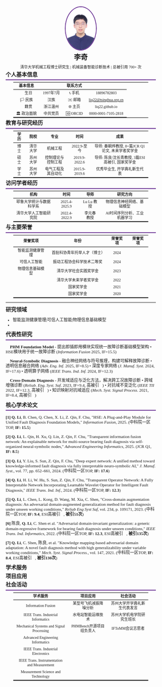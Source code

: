 <style>
body { 
    font-family: 'Times New Roman', 'SimSun', serif; 
    font-size: 11px; 
    line-height: 1.2; 
    margin: 0; 
    padding: 15px;
}
h1 { font-size: 18px; margin: 8px 0; text-align: center; }
h2 { font-size: 14px; margin: 6px 0 4px 0; }
h3 { font-size: 12px; margin: 4px 0 2px 0; font-weight: bold; }
table { 
    margin: 5px auto; 
    font-size: 10px; 
    border-collapse: collapse; 
    width: 90%;
    border-top: 1.5px solid black;
    border-bottom: 1.5px solid black;
}
th, td { 
    padding: 3px 8px; 
    text-align: center; 
    border: none;
}
th {
    border-bottom: 1px solid black;
    font-weight: bold;
}
.header-line { border-bottom: 2px solid #662D91; margin: 3px 0; }
.compact { margin: 2px 0; font-size: 10px; }
img { display: block; margin: 5px auto; }
</style>

<div align="center">
<img src="portait.jpg" alt="李奇" width="80" style="border-radius: 50%; border: 2px solid #662D91;"/>
<h1>李奇</h1>
<div class="compact">清华大学机械工程博士研究生 |
机械装备智能诊断技术 | 
总被引用 700+ 次</div>
</div>

## 个人基本信息

<div class="header-line"></div>

| **基本信息** |          | **联系方式** |                      |
| :----------------: | :-------: | :----------------: | :-------------------: |
|      🎂 生日      | 1997年7月 |      📞 手机      |      18896782803      |
|     🏳️ 民族     |   汉族   |     ✉️ 邮箱     | liq22@tsinghua.org.cn |
|      📍 籍贯      | 浙江温州 |      🌐 主页      |    liq22.github.io    |
|   🏛️ 政治面貌   | 中共党员 |      🆔 ORCID      |  0000-0001-7105-2818  |

## 教育与研究经历

<div class="header-line"></div>

| **学历** | **院校** |   **专业**   | **时间** |                  **成果**                  |
| :------------: | :------------: | :----------------: | :------------: | :----------------------------------------------: |
|      博士      |    清华大学    |      机械工程      |  2022.9-至今  | 导师: 秦朝烨教授, 8+篇JCR Q1论文, 未来学者奖学金 |
|      硕士      |    苏州大学    | 控制理论与控制工程 | 2019.9-2022.6 | 导师: 陈良/沈长青教授, 3篇ESI高被引, 国家奖学金 |
|      学士      |    苏州大学    | 电气工程及其自动化 | 2015.9-2019.6 |           优秀毕业生, 开学典礼新生代表           |

## 访问学者经历

<div class="header-line"></div>

|      **机构**      | **时间** | **导师** |      **研究方向**      |
| :----------------------: | :------------: | :------------: | :--------------------------: |
| 耶鲁大学统计与数据科学系 | 2025.4-2025.9 |   Lu Lu 教授   |  物理信息神经网络、基础模型  |
|  清华大学人工智能研究院  | 2022.4-2022.9 |  李元春 教授  | AI时间序列分析、工业机器学习 |

## 与主要荣誉

<div class="header-line"></div>

|     荣誉奖项     |             年份             | 荣誉奖项 | 荣誉奖项 |
| :--------------: | :--------------------------: | :------: | -------- |
| 智能监测健康管理 | 首批科协青年托举人才（博士） |   2024   |          |
|   可信人工智能   |  振动工程协会科学技术二等奖  |   2024   |          |
| 物理信息基础模型 |    清华大学社会实践奖学金    |   2023   |          |
|                  |    清华大学未来学者奖学金    |   2022   |          |
|                  |          国家奖学金          |   2021   |          |
|                  |          国家奖学金          |   2020   |          |

---

<div style="page-break-before: always;"></div>

## 研究领域

- 智能监测健康管理|可信人工智能|物理信息基础模型
- 

## 代表性研究

<div class="header-line"></div>

**🎯 PHM Foundation Model** - 提出即插即用模块实现统一故障诊断基础模型架构
• HSE模块用于统一故障诊断 (*Information Fusion* 2025, IF=15.5)

**🧠 Neural-Symbolic Diagnosis** - 融合神经网络与符号推理，构建可解释故障诊断
• 透明信息融合网络 (*Adv. Eng. Inf.* 2025, IF=8.5) • 深度专家网络 (*J. Manuf. Syst.* 2024, IF=17.6)
• 透明算子网络 (*IEEE Trans. Ind. Inf.* 2024, IF=12.3)

**🔄 Cross-Domain Diagnosis** - 开发域适应与泛化方法，解决跨工况故障诊断
• 跨域增强诊断 (*Reliab. Eng. Syst. Saf.* 2023, IF=9.4, 高被引🌟) • 对抗域不变泛化 (*IEEE TII* 2022, IF=12.3, 高被引🌟)
• 知识映射对抗域适应 (*Mech. Syst. Signal Process.* 2021, IF=8.4, 高被引🌟)

## 核心学术论文

<div class="header-line"></div>

**[1]** **Q. Li**, B. Chen, Q. Chen, X. Li, Z. Qin, F. Chu, "HSE: A Plug-and-Play Module for Unified Fault Diagnosis Foundation Models," *Information Fusion*, 2025. (中科院一区TOP, **IF: 15.5**)

**[2]** **Q. Li**, L. Qin, H. Xu, Q. Lin, Z. Qin, F. Chu, "Transparent information fusion network: An explainable network for multi-source bearing fault diagnosis via self-organized neural-symbolic nodes," *Advanced Engineering Informatics*, 2025. (JCR Q1, **IF: 8.5**)

**[3]** **Q. Li**, Y. Liu, S. Sun, Z. Qin, F. Chu, "Deep expert network: A unified method toward knowledge-informed fault diagnosis via fully interpretable neuro-symbolic AI," *J. Manuf. Syst.*, vol. 77, pp. 652–661, 2024. (中科院一区TOP, **IF: 17.6**)

**[4]** **Q. Li**, H. Li, W. Hu, S. Sun, Z. Qin, F. Chu, "Transparent Operator Network: A Fully Interpretable Network Incorporating Learnable Wavelet Operator for Intelligent Fault Diagnosis," *IEEE Trans. Ind. Inf.*, 2024. (中科院一区TOP, **IF: 12.3**)

**[5]** **Q. Li**, L. Chen, L. Kong, D. Wang, M. Xia, C. Shen, "Cross-domain augmentation diagnosis: An adversarial domain-augmented generalization method for fault diagnosis under unseen working conditions," *Reliab Eng Syst Saf*, vol. 234, p. 109171, 2023. (中科院一区TOP, **IF: 9.4**, ESI高被引🌟, **被引51次**)

**[6]** 陈良, **Q. Li**, C. Shen et al. "Adversarial domain-invariant generalization: a generic domain-regressive framework for bearing fault diagnosis under unseen conditions," *IEEE Trans. Ind. Informatics*, 2022. (中科院一区TOP, **IF: 12.3**, ESI高被引🌟, **被引135次**)

**[7]** **Q. Li**, C. Shen, 陈良, et al. "Knowledge mapping-based adversarial domain adaptation: A novel fault diagnosis method with high generalizability under variable working conditions," *Mech. Syst. Signal Process.*, vol. 147, 2021. (中科院一区TOP, **IF: 8.4**, ESI高被引🌟, **被引130次**)

## 学术服务

## 项目应用

## 社会活动

<div class="header-line"></div>

|             **学术服务**             |    **项目应用**    |      **社会活动**      |
| :-----------------------------------------: | :----------------------: | :--------------------------: |
|             Information Fusion             |  某型号飞机减振降噪分析  | 苏州大学开学典礼新生代表发言 |
|     IEEE Trans. Industrial Informatics     |    水电站智能运维技术    |  苏州大学机电学院研究生班长  |
|  Mechanical Systems and Signal Processing  | PHMBench开源项目组负责人 |       IFToMM会议志愿者       |
|      Advanced Engineering Informatics      |                          |                              |
|     IEEE Trans. Industrial Electronics     |                          |                              |
| IEEE Trans. Instrumentation and Measurement |                          |                              |
|     Measurement Science and Technology     |                          |                              |
